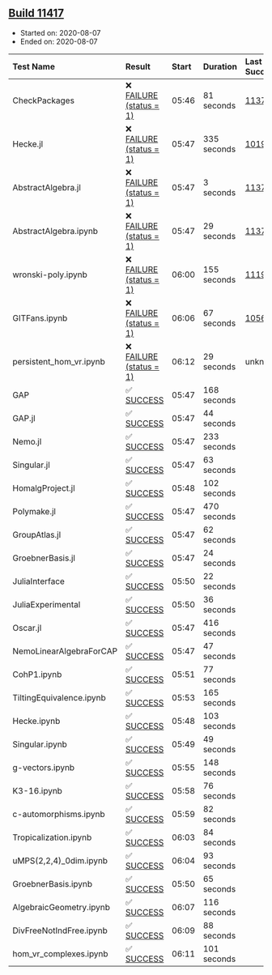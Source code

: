## [Build 11417](https://oscarci.mathematik.uni-kl.de/job/oscar/11417/)

* Started on: 2020-08-07
* Ended on: 2020-08-07

| Test Name    | Result | Start | Duration | Last Success | First Failure |
|:-------------|:-------|:------|:---------|:-------------|:--------------|
| CheckPackages | ❌ [FAILURE (status = 1)](https://oscarci.mathematik.uni-kl.de/job/oscar/11417/artifact/logs/build-11417/CheckPackages.log) | 05:46 | 81 seconds | [11376](https://oscarci.mathematik.uni-kl.de/job/oscar/11376/) | [11377](https://oscarci.mathematik.uni-kl.de/job/oscar/11377/) |
| Hecke.jl | ❌ [FAILURE (status = 1)](https://oscarci.mathematik.uni-kl.de/job/oscar/11417/artifact/logs/build-11417/Hecke.jl.log) | 05:47 | 335 seconds | [10197](https://oscarci.mathematik.uni-kl.de/job/oscar/10197/) | [10198](https://oscarci.mathematik.uni-kl.de/job/oscar/10198/) |
| AbstractAlgebra.jl | ❌ [FAILURE (status = 1)](https://oscarci.mathematik.uni-kl.de/job/oscar/11417/artifact/logs/build-11417/AbstractAlgebra.jl.log) | 05:47 | 3 seconds | [11376](https://oscarci.mathematik.uni-kl.de/job/oscar/11376/) | [11377](https://oscarci.mathematik.uni-kl.de/job/oscar/11377/) |
| AbstractAlgebra.ipynb | ❌ [FAILURE (status = 1)](https://oscarci.mathematik.uni-kl.de/job/oscar/11417/artifact/logs/build-11417/AbstractAlgebra.ipynb.log) | 05:47 | 29 seconds | [11376](https://oscarci.mathematik.uni-kl.de/job/oscar/11376/) | [11377](https://oscarci.mathematik.uni-kl.de/job/oscar/11377/) |
| wronski-poly.ipynb | ❌ [FAILURE (status = 1)](https://oscarci.mathematik.uni-kl.de/job/oscar/11417/artifact/logs/build-11417/wronski-poly.ipynb.log) | 06:00 | 155 seconds | [11192](https://oscarci.mathematik.uni-kl.de/job/oscar/11192/) | [11193](https://oscarci.mathematik.uni-kl.de/job/oscar/11193/) |
| GITFans.ipynb | ❌ [FAILURE (status = 1)](https://oscarci.mathematik.uni-kl.de/job/oscar/11417/artifact/logs/build-11417/GITFans.ipynb.log) | 06:06 | 67 seconds | [10566](https://oscarci.mathematik.uni-kl.de/job/oscar/10566/) | [10567](https://oscarci.mathematik.uni-kl.de/job/oscar/10567/) |
| persistent_hom_vr.ipynb | ❌ [FAILURE (status = 1)](https://oscarci.mathematik.uni-kl.de/job/oscar/11417/artifact/logs/build-11417/persistent_hom_vr.ipynb.log) | 06:12 | 29 seconds | unknown | unknown |
| GAP | ✅ [SUCCESS](https://oscarci.mathematik.uni-kl.de/job/oscar/11417/artifact/logs/build-11417/GAP.log) | 05:47 | 168 seconds |  |  |
| GAP.jl | ✅ [SUCCESS](https://oscarci.mathematik.uni-kl.de/job/oscar/11417/artifact/logs/build-11417/GAP.jl.log) | 05:47 | 44 seconds |  |  |
| Nemo.jl | ✅ [SUCCESS](https://oscarci.mathematik.uni-kl.de/job/oscar/11417/artifact/logs/build-11417/Nemo.jl.log) | 05:47 | 233 seconds |  |  |
| Singular.jl | ✅ [SUCCESS](https://oscarci.mathematik.uni-kl.de/job/oscar/11417/artifact/logs/build-11417/Singular.jl.log) | 05:47 | 63 seconds |  |  |
| HomalgProject.jl | ✅ [SUCCESS](https://oscarci.mathematik.uni-kl.de/job/oscar/11417/artifact/logs/build-11417/HomalgProject.jl.log) | 05:48 | 102 seconds |  |  |
| Polymake.jl | ✅ [SUCCESS](https://oscarci.mathematik.uni-kl.de/job/oscar/11417/artifact/logs/build-11417/Polymake.jl.log) | 05:47 | 470 seconds |  |  |
| GroupAtlas.jl | ✅ [SUCCESS](https://oscarci.mathematik.uni-kl.de/job/oscar/11417/artifact/logs/build-11417/GroupAtlas.jl.log) | 05:47 | 62 seconds |  |  |
| GroebnerBasis.jl | ✅ [SUCCESS](https://oscarci.mathematik.uni-kl.de/job/oscar/11417/artifact/logs/build-11417/GroebnerBasis.jl.log) | 05:47 | 24 seconds |  |  |
| JuliaInterface | ✅ [SUCCESS](https://oscarci.mathematik.uni-kl.de/job/oscar/11417/artifact/logs/build-11417/JuliaInterface.log) | 05:50 | 22 seconds |  |  |
| JuliaExperimental | ✅ [SUCCESS](https://oscarci.mathematik.uni-kl.de/job/oscar/11417/artifact/logs/build-11417/JuliaExperimental.log) | 05:50 | 36 seconds |  |  |
| Oscar.jl | ✅ [SUCCESS](https://oscarci.mathematik.uni-kl.de/job/oscar/11417/artifact/logs/build-11417/Oscar.jl.log) | 05:47 | 416 seconds |  |  |
| NemoLinearAlgebraForCAP | ✅ [SUCCESS](https://oscarci.mathematik.uni-kl.de/job/oscar/11417/artifact/logs/build-11417/NemoLinearAlgebraForCAP.log) | 05:47 | 47 seconds |  |  |
| CohP1.ipynb | ✅ [SUCCESS](https://oscarci.mathematik.uni-kl.de/job/oscar/11417/artifact/logs/build-11417/CohP1.ipynb.log) | 05:51 | 77 seconds |  |  |
| TiltingEquivalence.ipynb | ✅ [SUCCESS](https://oscarci.mathematik.uni-kl.de/job/oscar/11417/artifact/logs/build-11417/TiltingEquivalence.ipynb.log) | 05:53 | 165 seconds |  |  |
| Hecke.ipynb | ✅ [SUCCESS](https://oscarci.mathematik.uni-kl.de/job/oscar/11417/artifact/logs/build-11417/Hecke.ipynb.log) | 05:48 | 103 seconds |  |  |
| Singular.ipynb | ✅ [SUCCESS](https://oscarci.mathematik.uni-kl.de/job/oscar/11417/artifact/logs/build-11417/Singular.ipynb.log) | 05:49 | 49 seconds |  |  |
| g-vectors.ipynb | ✅ [SUCCESS](https://oscarci.mathematik.uni-kl.de/job/oscar/11417/artifact/logs/build-11417/g-vectors.ipynb.log) | 05:55 | 148 seconds |  |  |
| K3-16.ipynb | ✅ [SUCCESS](https://oscarci.mathematik.uni-kl.de/job/oscar/11417/artifact/logs/build-11417/K3-16.ipynb.log) | 05:58 | 76 seconds |  |  |
| c-automorphisms.ipynb | ✅ [SUCCESS](https://oscarci.mathematik.uni-kl.de/job/oscar/11417/artifact/logs/build-11417/c-automorphisms.ipynb.log) | 05:59 | 82 seconds |  |  |
| Tropicalization.ipynb | ✅ [SUCCESS](https://oscarci.mathematik.uni-kl.de/job/oscar/11417/artifact/logs/build-11417/Tropicalization.ipynb.log) | 06:03 | 84 seconds |  |  |
| uMPS(2,2,4)_0dim.ipynb | ✅ [SUCCESS](https://oscarci.mathematik.uni-kl.de/job/oscar/11417/artifact/logs/build-11417/uMPS-2-2-4-_0dim.ipynb.log) | 06:04 | 93 seconds |  |  |
| GroebnerBasis.ipynb | ✅ [SUCCESS](https://oscarci.mathematik.uni-kl.de/job/oscar/11417/artifact/logs/build-11417/GroebnerBasis.ipynb.log) | 05:50 | 65 seconds |  |  |
| AlgebraicGeometry.ipynb | ✅ [SUCCESS](https://oscarci.mathematik.uni-kl.de/job/oscar/11417/artifact/logs/build-11417/AlgebraicGeometry.ipynb.log) | 06:07 | 116 seconds |  |  |
| DivFreeNotIndFree.ipynb | ✅ [SUCCESS](https://oscarci.mathematik.uni-kl.de/job/oscar/11417/artifact/logs/build-11417/DivFreeNotIndFree.ipynb.log) | 06:09 | 88 seconds |  |  |
| hom_vr_complexes.ipynb | ✅ [SUCCESS](https://oscarci.mathematik.uni-kl.de/job/oscar/11417/artifact/logs/build-11417/hom_vr_complexes.ipynb.log) | 06:11 | 101 seconds |  |  |
